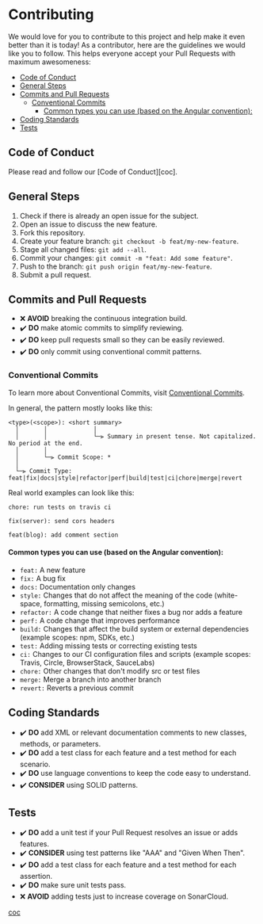 # Contributing

We would love for you to contribute to this project and help make it even better than it is today!
As a contributor, here are the guidelines we would like you to follow. This helps everyone accept your Pull Requests with maximum awesomeness:

- [ Code of Conduct](#-code-of-conduct)
- [ General Steps](#-general-steps)
- [ Commits and Pull Requests](#-commits-and-pull-requests)
  - [ Conventional Commits](#-conventional-commits)
    - [ Common types you can use (based on the Angular convention):](#-common-types-you-can-use-based-on-the-angular-convention)
- [ Coding Standards](#-coding-standards)
- [ Tests](#-tests)


## <a name="code-of-conduct"></a> Code of Conduct

Please read and follow our [Code of Conduct][coc].


## <a name="general-steps"></a> General Steps

1. Check if there is already an open issue for the subject.
2. Open an issue to discuss the new feature.
3. Fork this repository.
4. Create your feature branch: `git checkout -b feat/my-new-feature`.
5. Stage all changed files: `git add --all`.
6. Commit your changes: `git commit -m "feat: Add some feature"`.
7. Push to the branch: `git push origin feat/my-new-feature`.
8. Submit a pull request.


## <a name="commits-and-pull-requests"></a> Commits and Pull Requests

- :x: **AVOID** breaking the continuous integration build.
- :heavy_check_mark: **DO** make atomic commits to simplify reviewing.
- :heavy_check_mark: **DO** keep pull requests small so they can be easily reviewed.
- :heavy_check_mark: **DO** only commit using conventional commit patterns.


### <a name="conventional-commits"></a> Conventional Commits

To learn more about Conventional Commits, visit [Conventional Commits](https://conventionalcommits.org/).

In general, the pattern mostly looks like this:
```
<type>(<scope>): <short summary>
  │       │             │
  │       │             └─⫸ Summary in present tense. Not capitalized. No period at the end.
  │       │
  │       └─⫸ Commit Scope: *
  │
  └─⫸ Commit Type: feat|fix|docs|style|refactor|perf|build|test|ci|chore|merge|revert
```

Real world examples can look like this:
```
chore: run tests on travis ci
```
```
fix(server): send cors headers
```
```
feat(blog): add comment section
```

#### <a name="common-types"></a> Common types you can use (based on the Angular convention):

- `feat:` A new feature
- `fix:` A bug fix
- `docs:` Documentation only changes
- `style:` Changes that do not affect the meaning of the code (white-space, formatting, missing semicolons, etc.)
- `refactor:` A code change that neither fixes a bug nor adds a feature
- `perf:` A code change that improves performance
- `build:` Changes that affect the build system or external dependencies (example scopes: npm, SDKs, etc.)
- `test:` Adding missing tests or correcting existing tests
- `ci:` Changes to our CI configuration files and scripts (example scopes: Travis, Circle, BrowserStack, SauceLabs)
- `chore:` Other changes that don't modify src or test files
- `merge:` Merge a branch into another branch
- `revert:` Reverts a previous commit


## <a name="coding-standards"></a> Coding Standards

- :heavy_check_mark: **DO** add XML or relevant documentation comments to new classes, methods, or parameters.
- :heavy_check_mark: **DO** add a test class for each feature and a test method for each scenario.
- :heavy_check_mark: **DO** use language conventions to keep the code easy to understand.
- :heavy_check_mark: **CONSIDER** using SOLID patterns.


## <a name="tests"></a> Tests

- :heavy_check_mark: **DO** add a unit test if your Pull Request resolves an issue or adds features.
- :heavy_check_mark: **CONSIDER** using test patterns like "AAA" and "Given When Then".
- :heavy_check_mark: **DO** add a test class for each feature and a test method for each assertion.
- :heavy_check_mark: **DO** make sure unit tests pass.
- :x: **AVOID** adding tests just to increase coverage on SonarCloud.


[coc](./CODE_OF_CONDUCT.md)
